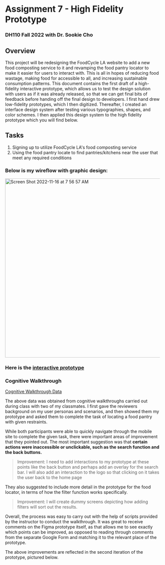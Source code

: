 # Assignment 7 - High Fidelity Prototype
### DH110 Fall 2022 with Dr. Sookie Cho

## Overview

This project will be redesigning the FoodCycle LA website to add a new food composting service to it and revamping the food pantry locator to make it easier for users to interact with. This is all in hopes of reducing food wastage, making food for accessible to all, and increasing sustainable consumption patterns. This document contains the first draft of a high-fidelity interactive prototype, which allows us to test the design solution with users as if it was already released, so that we can get final bits of feedback before handing off the final design to developers. I first hand drew low-fidelity prototypes, which I then digitized. Thereafter, I created an interface design system after testing various typographies, shapes, and color schemes. I then applied this design system to the high fidelity prototype which you will find below. 

## Tasks

1. Signing up to utilize FoodCycle LA's food composting service
2. Using the food pantry locate to find pantries/kitchens near the user that meet any required conditions

### Below is my wireflow with graphic design: 
<img width="583" alt="Screen Shot 2022-11-16 at 7 56 57 AM" src="https://user-images.githubusercontent.com/100739150/202229836-8be197f8-6846-4d54-947a-17ce204ae3b3.png">

### Here is the [interactive prototype](https://www.figma.com/proto/Cs00Dzw6JiJX6UO8a5ddJL/High-Fidelity-Protoype?node-id=17%3A81&scaling=min-zoom&page-id=0%3A1&starting-point-node-id=17%3A81)

### Cognitive Walkthrough

[Cognitive Walkthrough Data](https://docs.google.com/document/d/1LKiJNKPtAOERItR_wTRY5I26FO-41tWdb4_dKc10xVE/edit?usp=sharing)

The above data was obtained from cognitive walkthroughs carried out during class with two of my classmates. I first gave the reviewers background on my user personas and scenarios, and then showed them my prototype and asked them to complete the task of locating a food pantry with given restraints. 

While both participants were able to quickly navigate through the mobile site to complete the given task, there were important areas of improvement that they pointed out. The most important suggestion was that <b>certain actions were inaccessible or unclickable, such as the search function and the back buttons.</b>

> Improvement: I need to add interactions to my prototype at these points like the back button and perhaps add an overlay for the search bar. I will also add an interaction to the logo so that clicking on it takes the user back to the home page

They also suggested to include more detail in the prototype for the food locator, in terms of how the filter function works specifically. 

> Improvement: I will create dummy screens depicting how adding filters will sort out the results. 

Overall, the process was easy to carry out with the help of scripts provided by the instructor to conduct the walkthrough. It was great to receive comments on the Figma prototype itself, as that allows me to see exactly which points can be improved, as opposed to reading through comments from the separate Google Form and matching it to the relevant place of the prototype. 

The above improvements are reflected in the second iteration of the prototype, pictured below. 

